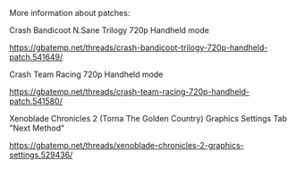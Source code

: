 More information about patches:

Crash Bandicoot N.Sane Trilogy 720p Handheld mode

https://gbatemp.net/threads/crash-bandicoot-trilogy-720p-handheld-patch.541649/

Crash Team Racing 720p Handheld mode

https://gbatemp.net/threads/crash-team-racing-720p-handheld-patch.541580/

Xenoblade Chronicles 2 (Torna The Golden Country) Graphics Settings
Tab "Next Method"

https://gbatemp.net/threads/xenoblade-chronicles-2-graphics-settings.529436/

